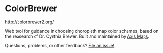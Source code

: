 ColorBrewer
==============

http://colorbrewer2.org/

Web tool for guidance in choosing choropleth map color schemes, based on the reasearch of Dr. Cynthia Brewer. Built and maintained by [Axis Maps](http://axismaps.com).

Questions, problems, or other feedback? [File an issue!](https://github.com/axismaps/colorbrewer/issues)
